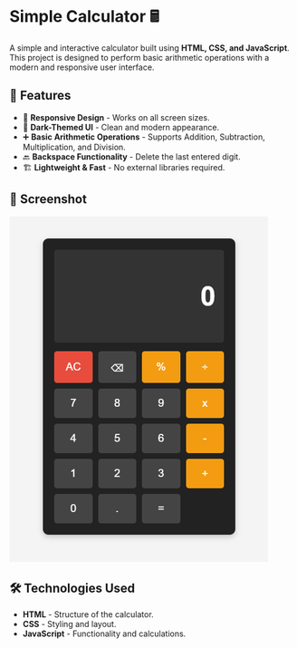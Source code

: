 # Simple Calculator 🖩

A simple and interactive calculator built using **HTML, CSS, and JavaScript**. This project is designed to perform basic arithmetic operations with a modern and responsive user interface.

## 🚀 Features
- 📱 **Responsive Design** - Works on all screen sizes.
- 🎨 **Dark-Themed UI** - Clean and modern appearance.
- ➕ **Basic Arithmetic Operations** - Supports Addition, Subtraction, Multiplication, and Division.
- 🔙 **Backspace Functionality** - Delete the last entered digit.
- 🏗️ **Lightweight & Fast** - No external libraries required.

## 📸 Screenshot
![Calculator Preview](./calculator.png) <!-- Add a screenshot of your calculator UI -->

## 🛠️ Technologies Used
- **HTML** - Structure of the calculator.
- **CSS** - Styling and layout.
- **JavaScript** - Functionality and calculations.
